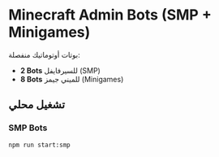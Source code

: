 # Minecraft Admin Bots (SMP + Minigames)

بوتات أوتوماتيك منفصلة:
- **2 Bots** للسيرفايفل (SMP)
- **8 Bots** للميني جيمز (Minigames)

## تشغيل محلي
### SMP Bots
```bash
npm run start:smp
